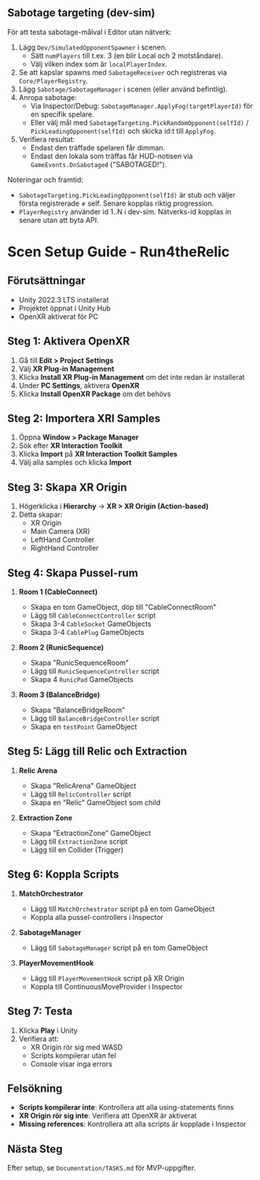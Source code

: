 ## Sabotage targeting (dev-sim)

För att testa sabotage-målval i Editor utan nätverk:

1. Lägg `Dev/SimulatedOpponentSpawner` i scenen.
   - Sätt `numPlayers` till t.ex. 3 (en blir Local och 2 motståndare).
   - Välj vilken index som är `localPlayerIndex`.
2. Se att kapslar spawns med `SabotageReceiver` och registreras via `Core/PlayerRegistry`.
3. Lägg `Sabotage/SabotageManager` i scenen (eller använd befintlig).
4. Anropa sabotage:
   - Via Inspector/Debug: `SabotageManager.ApplyFog(targetPlayerId)` för en specifik spelare.
   - Eller välj mål med `SabotageTargeting.PickRandomOpponent(selfId)` / `PickLeadingOpponent(selfId)` och skicka id:t till `ApplyFog`.
5. Verifiera resultat:
   - Endast den träffade spelaren får dimman.
   - Endast den lokala som träffas får HUD-notisen via `GameEvents.OnSabotaged` ("SABOTAGED!").

Noteringar och framtid:

- `SabotageTargeting.PickLeadingOpponent(selfId)` är stub och väljer första registrerade ≠ self. Senare kopplas riktig progression.
- `PlayerRegistry` använder id 1..N i dev-sim. Nätverks-id kopplas in senare utan att byta API.

# Scen Setup Guide - Run4theRelic

## Förutsättningar
- Unity 2022.3 LTS installerat
- Projektet öppnat i Unity Hub
- OpenXR aktiverat för PC

## Steg 1: Aktivera OpenXR
1. Gå till **Edit > Project Settings**
2. Välj **XR Plug-in Management**
3. Klicka **Install XR Plug-in Management** om det inte redan är installerat
4. Under **PC Settings**, aktivera **OpenXR**
5. Klicka **Install OpenXR Package** om det behövs

## Steg 2: Importera XRI Samples
1. Öppna **Window > Package Manager**
2. Sök efter **XR Interaction Toolkit**
3. Klicka **Import** på **XR Interaction Toolkit Samples**
4. Välj alla samples och klicka **Import**

## Steg 3: Skapa XR Origin
1. Högerklicka i **Hierarchy** → **XR > XR Origin (Action-based)**
2. Detta skapar:
   - XR Origin
   - Main Camera (XR)
   - LeftHand Controller
   - RightHand Controller

## Steg 4: Skapa Pussel-rum
1. **Room 1 (CableConnect)**
   - Skapa en tom GameObject, döp till "CableConnectRoom"
   - Lägg till `CableConnectController` script
   - Skapa 3-4 `CableSocket` GameObjects
   - Skapa 3-4 `CablePlug` GameObjects

2. **Room 2 (RunicSequence)**
   - Skapa "RunicSequenceRoom"
   - Lägg till `RunicSequenceController` script
   - Skapa 4 `RunicPad` GameObjects

3. **Room 3 (BalanceBridge)**
   - Skapa "BalanceBridgeRoom"
   - Lägg till `BalanceBridgeController` script
   - Skapa en `testPoint` GameObject

## Steg 5: Lägg till Relic och Extraction
1. **Relic Arena**
   - Skapa "RelicArena" GameObject
   - Lägg till `RelicController` script
   - Skapa en "Relic" GameObject som child

2. **Extraction Zone**
   - Skapa "ExtractionZone" GameObject
   - Lägg till `ExtractionZone` script
   - Lägg till en Collider (Trigger)

## Steg 6: Koppla Scripts
1. **MatchOrchestrator**
   - Lägg till `MatchOrchestrator` script på en tom GameObject
   - Koppla alla pussel-controllers i Inspector

2. **SabotageManager**
   - Lägg till `SabotageManager` script på en tom GameObject

3. **PlayerMovementHook**
   - Lägg till `PlayerMovementHook` script på XR Origin
   - Koppla till ContinuousMoveProvider i Inspector

## Steg 7: Testa
1. Klicka **Play** i Unity
2. Verifiera att:
   - XR Origin rör sig med WASD
   - Scripts kompilerar utan fel
   - Console visar inga errors

## Felsökning
- **Scripts kompilerar inte**: Kontrollera att alla using-statements finns
- **XR Origin rör sig inte**: Verifiera att OpenXR är aktiverat
- **Missing references**: Kontrollera att alla scripts är kopplade i Inspector

## Nästa Steg
Efter setup, se `Documentation/TASKS.md` för MVP-uppgifter. 